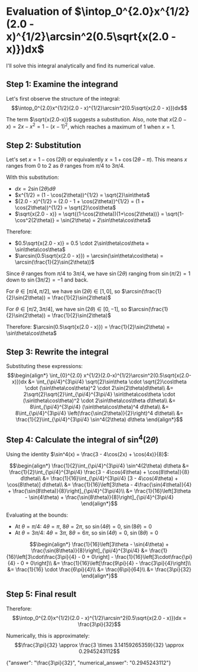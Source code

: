 # Evaluation of $\intop_0^{2.0}x^{1/2}(2.0 - x)^{1/2}\arcsin^2(0.5\sqrt{x(2.0 - x)})dx$

I'll solve this integral analytically and find its numerical value.

## Step 1: Examine the integrand

Let's first observe the structure of the integral:
$$\intop_0^{2.0}x^{1/2}(2.0 - x)^{1/2}\arcsin^2(0.5\sqrt{x(2.0 - x)})dx$$

The term $\sqrt{x(2.0-x)}$ suggests a substitution. Also, note that $x(2.0-x) = 2x - x^2 = 1 - (x-1)^2$, which reaches a maximum of 1 when $x = 1$.

## Step 2: Substitution

Let's set $x = 1 - \cos(2\theta)$ or equivalently $x = 1 + \cos(2\theta - \pi)$. This means $x$ ranges from 0 to 2 as $\theta$ ranges from $\pi/4$ to $3\pi/4$.

With this substitution:
- $dx = 2\sin(2\theta)d\theta$
- $x^{1/2} = (1 - \cos(2\theta))^{1/2} = \sqrt{2}\sin\theta$
- $(2.0 - x)^{1/2} = (2.0 - 1 + \cos(2\theta))^{1/2} = (1 + \cos(2\theta))^{1/2} = \sqrt{2}\cos\theta$
- $\sqrt{x(2.0 - x)} = \sqrt{(1-\cos(2\theta))(1+\cos(2\theta))} = \sqrt{1-\cos^2(2\theta)} = \sin(2\theta) = 2\sin\theta\cos\theta$

Therefore:
- $0.5\sqrt{x(2.0 - x)} = 0.5 \cdot 2\sin\theta\cos\theta = \sin\theta\cos\theta$
- $\arcsin(0.5\sqrt{x(2.0 - x)}) = \arcsin(\sin\theta\cos\theta) = \arcsin(\frac{1}{2}\sin(2\theta))$

Since $\theta$ ranges from $\pi/4$ to $3\pi/4$, we have $\sin(2\theta)$ ranging from $\sin(\pi/2) = 1$ down to $\sin(3\pi/2) = -1$ and back. 

For $\theta \in [\pi/4, \pi/2]$, we have $\sin(2\theta) \in [1, 0]$, so $\arcsin(\frac{1}{2}\sin(2\theta)) = \frac{1}{2}\sin(2\theta)$

For $\theta \in [\pi/2, 3\pi/4]$, we have $\sin(2\theta) \in [0, -1]$, so $\arcsin(\frac{1}{2}\sin(2\theta)) = \frac{1}{2}\sin(2\theta)$

Therefore: $\arcsin(0.5\sqrt{x(2.0 - x)}) = \frac{1}{2}\sin(2\theta) = \sin\theta\cos\theta$

## Step 3: Rewrite the integral

Substituting these expressions:
$$\begin{align*}
\int_{0}^{2.0} x^{1/2}(2.0-x)^{1/2}\arcsin^2(0.5\sqrt{x(2.0-x)})dx &= \int_{\pi/4}^{3\pi/4} \sqrt{2}\sin\theta \cdot \sqrt{2}\cos\theta \cdot (\sin\theta\cos\theta)^2 \cdot 2\sin(2\theta)d\theta\\
&= 2\sqrt{2}\sqrt{2}\int_{\pi/4}^{3\pi/4} \sin\theta\cos\theta \cdot (\sin\theta\cos\theta)^2 \cdot 2\sin\theta\cos\theta d\theta\\
&= 8\int_{\pi/4}^{3\pi/4} (\sin\theta\cos\theta)^4 d\theta\\
&= 8\int_{\pi/4}^{3\pi/4} \left(\frac{\sin(2\theta)}{2}\right)^4 d\theta\\
&= \frac{1}{2}\int_{\pi/4}^{3\pi/4} \sin^4(2\theta) d\theta
\end{align*}$$

## Step 4: Calculate the integral of $\sin^4(2\theta)$

Using the identity $\sin^4(x) = \frac{3 - 4\cos(2x) + \cos(4x)}{8}$:

$$\begin{align*}
\frac{1}{2}\int_{\pi/4}^{3\pi/4} \sin^4(2\theta) d\theta &= \frac{1}{2}\int_{\pi/4}^{3\pi/4} \frac{3 - 4\cos(4\theta) + \cos(8\theta)}{8} d\theta\\
&= \frac{1}{16}\int_{\pi/4}^{3\pi/4} [3 - 4\cos(4\theta) + \cos(8\theta)] d\theta\\
&= \frac{1}{16}\left[3\theta - 4\frac{\sin(4\theta)}{4} + \frac{\sin(8\theta)}{8}\right]_{\pi/4}^{3\pi/4}\\
&= \frac{1}{16}\left[3\theta - \sin(4\theta) + \frac{\sin(8\theta)}{8}\right]_{\pi/4}^{3\pi/4}
\end{align*}$$

Evaluating at the bounds:
- At $\theta = \pi/4$: $4\theta = \pi$, $8\theta = 2\pi$, so $\sin(4\theta) = 0$, $\sin(8\theta) = 0$
- At $\theta = 3\pi/4$: $4\theta = 3\pi$, $8\theta = 6\pi$, so $\sin(4\theta) = 0$, $\sin(8\theta) = 0$

$$\begin{align*}
\frac{1}{16}\left[3\theta - \sin(4\theta) + \frac{\sin(8\theta)}{8}\right]_{\pi/4}^{3\pi/4} &= \frac{1}{16}\left[3\cdot\frac{3\pi}{4} - 0 + 0\right] - \frac{1}{16}\left[3\cdot\frac{\pi}{4} - 0 + 0\right]\\
&= \frac{1}{16}\left[\frac{9\pi}{4} - \frac{3\pi}{4}\right]\\
&= \frac{1}{16} \cdot \frac{6\pi}{4}\\
&= \frac{6\pi}{64}\\
&= \frac{3\pi}{32}
\end{align*}$$

## Step 5: Final result

Therefore:
$$\intop_0^{2.0}x^{1/2}(2.0 - x)^{1/2}\arcsin^2(0.5\sqrt{x(2.0 - x)})dx = \frac{3\pi}{32}$$

Numerically, this is approximately:
$$\frac{3\pi}{32} \approx \frac{3 \times 3.14159265359}{32} \approx 0.2945243112$$

{"answer": "\\frac{3\\pi}{32}", "numerical_answer": "0.2945243112"}